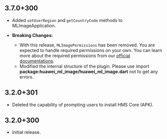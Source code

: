 ## 3.7.0+300

- Added `setUserRegion` and `getCountryCode` methods to MLImageApplication.

- **Breaking Changes:**

  - With this release, `MLImagePermissions` has been removed. You are expected to handle required permissions on your own. You can learn more about the required permissions from our [official documentations](https://developer.huawei.com/consumer/en/doc/development/HMS-Plugin-Guides/assigning-permissions-0000001052789343?ha_source=hms1).
  - Modified the internal structure of the plugin. Please use import **package:huawei_ml_image/huawei_ml_image.dart** not to get any errors.

## 3.2.0+301

- Deleted the capability of prompting users to install HMS Core (APK).

## 3.2.0+300

- Initial release.

